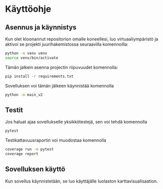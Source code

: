 # Käyttöohje

## Asennus ja käynnistys

Kun olet kloonannut repositorion omalle koneellesi, luo virtuaaliympäristö ja aktivoi se projekti juurihakemistossa seuraavilla komennoilla:

```bash
python -m venv venv
source venv/bin/activate
```

Tämän jalkein asenna projectin riipuvuudet komennolla:

```bash
pip install -r requirements.txt
```

Sovelluksen voi tämän jälkeen käynnistää komennolla

```bash
python -m main_v2
```	

## Testit

Jos haluat ajaa sovellukselle yksikkötestejä, sen voi tehdä komennolla

```bash
pytest
```

Testikattavuusraportin voi muodostaa komennolla

```bash
coverage run -m pytest
coverage report
```

## Sovelluksen käyttö
Kun sovellus käynnistetään, se luo käyttäjälle luolaston karttavisualisaation.